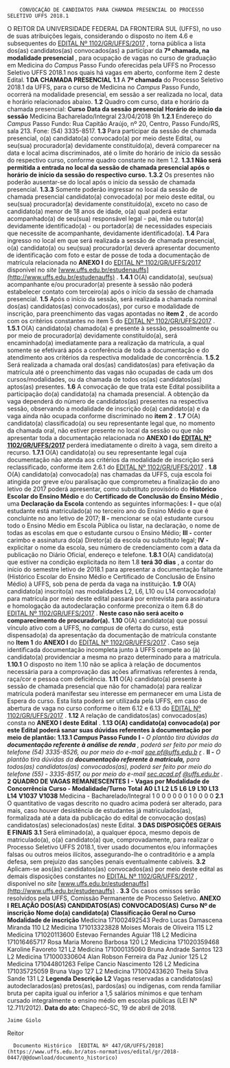         CONVOCAÇÃO DE CANDIDATOS PARA CHAMADA PRESENCIAL DO PROCESSO SELETIVO UFFS 2018.1  

 O REITOR DA UNIVERSIDADE FEDERAL DA FRONTEIRA SUL (UFFS), no uso de suas atribuições legais, considerando o disposto no item 4.6 e subsequentes do [EDITAL Nº 1102/GR/UFFS/2017](https://www.uffs.edu.br/atos-normativos/edital/gr/2017-1102)  , torna pública a lista dos(as) candidatos(as) convocados(as) a participar da **7ª chamada, na modalidade presencial** , para ocupação de vagas no curso de graduação em Medicina do *Campus* Passo Fundo oferecidas pela UFFS no Processo Seletivo UFFS 2018.1 nos quais há vagas em aberto, conforme item 2 deste Edital.  **1 DA CHAMADA PRESENCIAL**  **1.1** A **7ª chamada** do Processo Seletivo 2018.1 da UFFS, para o curso de Medicina no *Campus* Passo Fundo, ocorrerá na modalidade presencial, em sessão a ser realizada no local, data e horário relacionados abaixo. **1.2** Quadro com curso, data e horário da chamada presencial:     **Curso**    **Data da sessão presencial**    **Horário do início da sessão**      Medicina Bacharelado/Integral   23/04/2018   9h     **1.2.1** Endereço do *Campus* Passo Fundo: Rua Capitão Araújo, nº 20, Centro, Passo Fundo/RS, sala 213. Fone: (54) 3335-8517. **1.3** Para participar da sessão de chamada presencial, o(a) candidato(a) convocado(a) por meio deste Edital, ou seu(sua) procurador(a) devidamente constituído(a), deverá comparecer na data e local acima discriminados, até o limite do horário de início da sessão do respectivo curso, conforme quadro constante no item 1.2. **1.3.1 Não será permitida a entrada no local da sessão de chamada presencial após o horário de início da sessão do respectivo curso.**  **1.3.2** Os presentes não poderão ausentar-se do local após o início da sessão de chamada presencial. **1.3.3** Somente poderão ingressar no local da sessão de chamada presencial candidato(a) convocado(a) por meio deste edital, ou seu(sua) procurador(a) devidamente constituído(a), exceto no caso de candidato(a) menor de 18 anos de idade, o(a) qual poderá estar acompanhado(a) de seu(sua) responsável legal - pai, mãe ou tutor(a) devidamente identificado(a) - ou portador(a) de necessidades especiais que necessite de acompanhante, devidamente identificado(a). **1.4** Para ingresso no local em que será realizada a sessão de chamada presencial, o(a) candidato(a) ou seu(sua) procurador(a) deverá apresentar documento de identificação com foto e estar de posse de toda a documentação de matrícula relacionada no **ANEXO I** do [EDITAL Nº 1102/GR/UFFS/2017](https://www.uffs.edu.br/atos-normativos/edital/gr/2017-1102)  disponível no *site*  [www.uffs.edu.br/estudenauffs](http://www.uffs.edu.br/estudenauffs)  . **1.4.1** O(A) candidato(a), seu(sua) acompanhante e/ou procurador(a) presente à sessão não poderá estabelecer contato com terceiro(a) após o início da sessão de chamada presencial. **1.5** Após o início da sessão, será realizada a chamada nominal dos(as) candidatos(as) convocados(as), por curso e modalidade de inscrição, para preenchimento das vagas apontadas no **item 2** , de acordo com os critérios constantes no item 5 do [EDITAL Nº 1102/GR/UFFS/2017](https://www.uffs.edu.br/atos-normativos/edital/gr/2017-1102)  . **1.5.1** O(A) candidato(a) chamado(a) e presente à sessão, pessoalmente ou por meio de procurador(a) devidamente constituído(a), será encaminhado(a) imediatamente para a realização da matrícula, a qual somente se efetivará após a conferência de toda a documentação e do atendimento aos critérios da respectiva modalidade de concorrência. **1.5.2** Será realizada a chamada oral dos(as) candidatos(as) para efetivação da matrícula até o preenchimento das vagas não ocupadas de cada um dos cursos/modalidades, ou da chamada de todos os(as) candidatos(as) aptos(as) presentes. **1.6** A convocação de que trata este Edital possibilita a participação do(a) candidato(a) na chamada presencial. A obtenção da vaga dependerá do número de candidatos(as) presentes na respectiva sessão, observando a modalidade de inscrição do(a) candidato(a) e da vaga ainda não ocupada conforme discriminado no **item 2** . **1.7** O(A) candidato(a) classificado(a) ou seu representante legal que, no momento da chamada oral, não estiver presente no local da sessão ou que não apresentar toda a documentação relacionada no **ANEXO I do [EDITAL Nº 1102/GR/UFFS/2017](https://www.uffs.edu.br/atos-normativos/edital/gr/2017-1102)** perderá imediatamente o direito à vaga, sem direito a recurso. **1.7.1** O(A) candidato(a) ou seu representante legal cuja documentação não atenda aos critérios da modalidade de inscrição será reclassificado, conforme item 2.6.1 do [EDITAL Nº 1102/GR/UFFS/2017](https://www.uffs.edu.br/atos-normativos/edital/gr/2017-1102)  . **1.8** O(A) candidato(a) convocado(a) nas chamadas da UFFS, cuja escola foi atingida por greve e/ou paralisação que comprometeu a finalização do ano letivo de 2017 poderá apresentar, como substituto provisório do **Histórico Escolar do Ensino Médio** e do **Certificado de Conclusão do Ensino Médio** , uma **Declaração da Escola** contendo as seguintes informações: **I -** que o(a) estudante está matriculado(a) no terceiro ano do Ensino Médio e que é concluinte no ano letivo de 2017; **II -** mencionar se o(a) estudante cursou todo o Ensino Médio em Escola Pública ou listar, na declaração, o nome de todas as escolas em que o estudante cursou o Ensino Médio; **III -** conter carimbo e assinatura do(a) Diretor(a) da escola ou substituto legal; **IV -** explicitar o nome da escola, seu número de credenciamento com a data da publicação no Diário Oficial, endereço e telefone. **1.8.1** O(A) candidato(a) que estiver na condição explicitada no item 1.8 **terá 30 dias** , a contar do início do semestre letivo de 2018.1 para apresentar a documentação faltante (Histórico Escolar do Ensino Médio e Certificado de Conclusão de Ensino Médio) à UFFS, sob pena de perda da vaga na instituição. **1.9** O(A) candidato(a) inscrito(a) nas modalidades L2, L6, L10 ou L14 convocado(a) para matrícula por meio deste edital passará por entrevista para assinatura e homologação da autodeclaração conforme preconiza o item 6.8 do [EDITAL Nº 1102/GR/UFFS/2017](https://www.uffs.edu.br/atos-normativos/edital/gr/2017-1102)  . **Neste caso não será aceito o comparecimento de procurador(a).**  **1.10** O(A) candidato(a) que possui vínculo ativo com a UFFS, no *campus* de oferta do curso, está dispensado(a) da apresentação da documentação de matrícula constante no **Item 1** do **ANEXO I** do [EDITAL Nº 1102/GR/UFFS/2017](https://www.uffs.edu.br/atos-normativos/edital/gr/2017-1102)  . Caso seja identificada documentação incompleta junto à UFFS compete ao (à) candidato(a) providenciar a mesma no prazo determinado para a matrícula. **1.10.1** O disposto no item 1.10 não se aplica à relação de documentos necessária para a comprovação das ações afirmativas referentes à renda, raça/cor e pessoa com deficiência. **1.11** O(A) candidato(a) presente à sessão de chamada presencial que não for chamado(a) para realizar matrícula poderá manifestar seu interesse em permanecer em uma Lista de Espera do curso. Esta lista poderá ser utilizada pela UFFS, em caso de abertura de vaga no curso conforme o item 6.12 e 6.13 do [EDITAL Nº 1102/GR/UFFS/2017](https://www.uffs.edu.br/atos-normativos/edital/gr/2017-1102)  . **1.12** A relação de candidatos(as) convocados(as) consta no **ANEXO I deste Edital** . **1.13 O(A) candidato(a) convocado(a) por este Edital poderá sanar suas dúvidas referentes à documentação por meio de plantão:**  **1.13.1 *Campus* Passo Fundo**  **I -**  *O plantão tira dúvidas da **documentação referente à análise de renda** , poderá ser feito por meio do telefone (54) 3335-8526, ou por meio do*  *e-mail*   [*sae.pf@uffs.edu.b*](mailto:sae.pf@uffs.edu.br)   [*r*](mailto:sae.pf@uffs.edu.br)  *.*  **II -**  *O plantão tira dúvidas da **documentação referente à matrícula,** para todos(as) candidatos(as) convocados(as), poderá ser feito por meio do telefone (55) - 3335-8517, ou por meio do*  *e-mail*   [*sec.acad.pf*](http://sec.acad.pf/)   [*@uffs.edu.br*](mailto:@uffs.edu.br)  *.*   **2 QUADRO DE VAGAS REMANESCENTES**  **I - Vagas por Modalidade de Concorrência**      **Curso - Modalidade/Turno**    **Total**    **A0**    **L1**    **L2**    **L5**    **L6**    **L9**    **L10**    **L13**    **L14**    **V1037**    **V1038**      Medicina - Bacharelado/Integral   1   0   0   0   0   0   0   1   0   0   0   0     **2.1** O quantitativo de vagas descrito no quadro acima poderá ser alterado, para mais, caso houver desistência de estudantes já matriculados(as), formalizada até a data da publicação do edital de convocação dos(as) candidatos(as) selecionados(as) neste Edital.  **3 DAS DISPOSIÇÕES GERAIS E FINAIS**  **3.1** Será eliminado(a), a qualquer época, mesmo depois de matriculado(a), o(a) candidato(a) que, comprovadamente, para realizar o Processo Seletivo UFFS 2018.1, tiver usado documentos e/ou informações falsas ou outros meios ilícitos, assegurando-lhe o contraditório e a ampla defesa, sem prejuízo das sanções penais eventualmente cabíveis. **3.2** Aplicam-se aos(às) candidatos(as) convocados(as) por meio deste edital as demais disposições constantes no [EDITAL Nº 1102/GR/UFFS/2017](https://www.uffs.edu.br/atos-normativos/edital/gr/2017-1102)  , disponível no *site*  [www.uffs.edu.br/estudenauffs](http://www.uffs.edu.br/estudenauffs)  . **3.3** Os casos omissos serão resolvidos pela UFFS, Comissão Permanente de Processo Seletivo.   **ANEXO I**   **RELAÇÃO DOS(AS) CANDIDATOS(AS) CONVOCADOS(AS)**       **Curso**    **Nº de inscrição**    **Nome do(a) candidato(a)**    **Classificação Geral no Curso**    **Modalidade de inscrição**      Medicina   171002492543   Pedro Lucas Damascena Miranda   110   L2     Medicina   171013323828   Moises Morais de Oliveira   115   L2     Medicina   171020113600   Estevao Fernandes Aguiar   118   L2     Medicina   171016465717   Rosa Maria Moreno Barbosa   120   L2     Medicina   171020359468   Karoline Favoreto   121   L2     Medicina   171000135060   Bruna Andrade Santos   123   L2     Medicina   171000330604   Alan Robson Ferreira da Paz Junior   125   L2     Medicina   171044801263   Felipe Cancio Nascimento   126   L2     Medicina   171035725059   Bruna Vago   127   L2     Medicina   171002433620   Theila Silva Sande   131   L2          **Legenda**    **Descrição**      **L2**    Vagas reservadas a candidatos(as) autodeclarados(as) pretos(as), pardos(as) ou indígenas, com renda familiar bruta per capita igual ou inferior a 1,5 salários mínimos e que tenham cursado integralmente o ensino médio em escolas públicas (LEI Nº 12.711/2012).          **Data do ato:** Chapecó-SC, 19 de abril de 2018.   
 

    Jaime Giolo   
 Reitor 

      Documento Histórico  [EDITAL Nº 447/GR/UFFS/2018](https://www.uffs.edu.br/atos-normativos/edital/gr/2018-0447/@@download/documento_historico)     
      